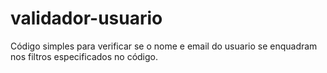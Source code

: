 # validador-usuario
Código simples para verificar se o nome e email do usuario se enquadram nos filtros especificados no código.
